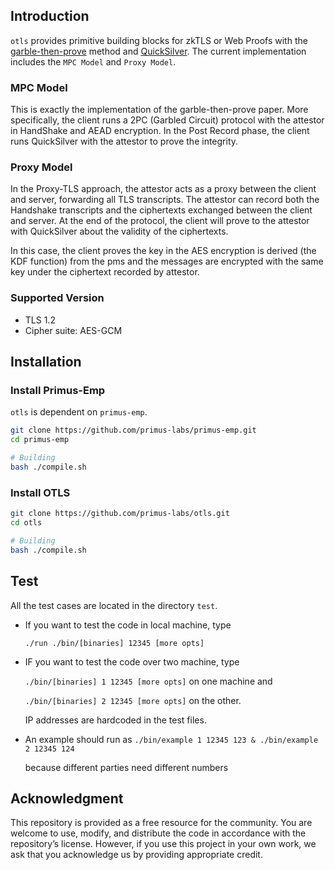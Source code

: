 ## Introduction
`otls` provides primitive building blocks for zkTLS or Web Proofs with the [garble-then-prove](https://eprint.iacr.org/2023/964) method and [QuickSilver](https://eprint.iacr.org/2021/076). The current implementation includes the `MPC Model` and `Proxy Model`.

### MPC Model
This is exactly the implementation of the garble-then-prove paper. More specifically, the client runs a 2PC (Garbled Circuit) protocol with the attestor in HandShake and AEAD encryption. In the Post Record phase, the client runs QuickSilver with the attestor to prove the integrity. 

### Proxy Model
In the Proxy-TLS approach, the attestor acts as a proxy between the client and server, forwarding all TLS transcripts. The attestor can record both the Handshake transcripts and the ciphertexts exchanged between the client and server. At the end of the protocol, the client will prove to the attestor with QuickSilver about the validity of the ciphertexts.

In this case, the client proves the key in the AES encryption is derived (the KDF function) from the pms and the messages are encrypted with the same key under the ciphertext recorded by attestor.

### Supported Version
- TLS 1.2
- Cipher suite: AES-GCM

## Installation
### Install Primus-Emp
`otls` is dependent on `primus-emp`.
```bash
git clone https://github.com/primus-labs/primus-emp.git
cd primus-emp

# Building
bash ./compile.sh

```

### Install OTLS
```bash
git clone https://github.com/primus-labs/otls.git
cd otls

# Building
bash ./compile.sh
```


## Test
All the test cases are located in the directory `test`.

* If you want to test the code in local machine, type

   `./run ./bin/[binaries] 12345 [more opts]`
* IF you want to test the code over two machine, type

  `./bin/[binaries] 1 12345 [more opts]` on one machine and 
  
  `./bin/[binaries] 2 12345 [more opts]` on the other.
  
  IP addresses are hardcoded in the test files.

* An example should run as 
    `./bin/example 1 12345 123 & ./bin/example 2 12345 124`
    
    because different parties need different numbers

## Acknowledgment
This repository is provided as a free resource for the community. You are welcome to use, modify, and distribute the code in accordance with the repository’s license. However, if you use this project in your own work, we ask that you acknowledge us by providing appropriate credit.